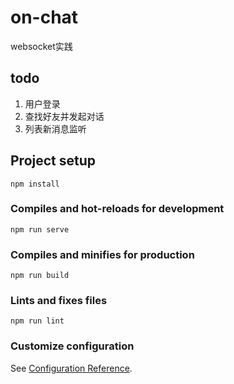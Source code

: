# on-chat
websocket实践

## todo
1. 用户登录
2. 查找好友并发起对话
3. 列表新消息监听

## Project setup
```
npm install
```

### Compiles and hot-reloads for development
```
npm run serve
```

### Compiles and minifies for production
```
npm run build
```

### Lints and fixes files
```
npm run lint
```

### Customize configuration
See [Configuration Reference](https://cli.vuejs.org/config/).